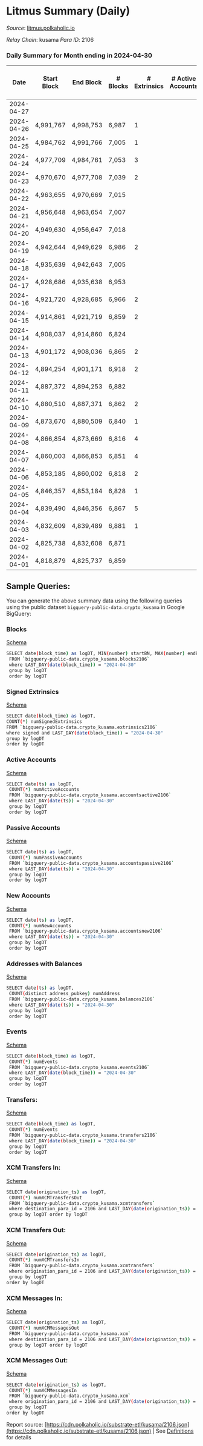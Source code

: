 # Litmus Summary (Daily)

_Source_: [litmus.polkaholic.io](https://litmus.polkaholic.io)

*Relay Chain*: kusama
*Para ID*: 2106



### Daily Summary for Month ending in 2024-04-30


| Date    | Start Block | End Block | # Blocks | # Extrinsics | # Active Accounts | # Passive Accounts | # New Accounts | # Addresses | # Events  | # Transfers ($USD) | # XCM Transfers In ($USD) | # XCM Transfers Out ($USD) | # XCM In | # XCM Out | Issues |
|---------|-------------|-----------|----------|--------------|-------------------|--------------------|----------------|-------------|-----------|--------------------|---------------------------|----------------------------|----------|-----------|--------|
| 2024-04-27 |  |  |  |  |  |  |  |  |  |   |   |   |  |  |  |
| 2024-04-26 | 4,991,767 | 4,998,753 | 6,987 | 1 |  |  |  |  | 13,986 | 1 ($1.61) |   |   |  |  |  |
| 2024-04-25 | 4,984,762 | 4,991,766 | 7,005 | 1 |  |  |  |  | 14,024 |   |   |   |  |  |  |
| 2024-04-24 | 4,977,709 | 4,984,761 | 7,053 | 3 |  |  |  | 13,879 | 14,135 | 2 ($3.42) |   |   |  |  |  |
| 2024-04-23 | 4,970,670 | 4,977,708 | 7,039 | 2 |  |  |  |  | 14,099 | 1 ($1.69) |   |   |  |  |  |
| 2024-04-22 | 4,963,655 | 4,970,669 | 7,015 |  |  |  |  | 13,882 | 14,034 |   |   |   |  |  |  |
| 2024-04-21 | 4,956,648 | 4,963,654 | 7,007 |  |  |  |  | 13,882 | 14,018 |   |   |   |  |  |  |
| 2024-04-20 | 4,949,630 | 4,956,647 | 7,018 |  |  |  |  | 13,882 | 14,040 |   |   |   |  |  |  |
| 2024-04-19 | 4,942,644 | 4,949,629 | 6,986 | 2 |  |  |  | 13,882 | 13,991 |   |   |   |  |  |  |
| 2024-04-18 | 4,935,639 | 4,942,643 | 7,005 |  |  |  |  | 13,882 | 14,016 |   |   |   |  |  |  |
| 2024-04-17 | 4,928,686 | 4,935,638 | 6,953 |  |  |  |  | 13,882 | 13,910 |   |   |   |  |  |  |
| 2024-04-16 | 4,921,720 | 4,928,685 | 6,966 | 2 |  |  |  | 13,882 | 13,949 |   |   |   |  |  |  |
| 2024-04-15 | 4,914,861 | 4,921,719 | 6,859 | 2 |  |  |  | 13,882 | 13,738 |   |   |   |  |  |  |
| 2024-04-14 | 4,908,037 | 4,914,860 | 6,824 |  |  |  |  | 13,882 | 13,652 |   |   |   |  |  |  |
| 2024-04-13 | 4,901,172 | 4,908,036 | 6,865 | 2 |  |  |  | 13,882 | 13,749 | 1 ($1.72) |   |   |  |  |  |
| 2024-04-12 | 4,894,254 | 4,901,171 | 6,918 | 2 |  |  |  | 13,883 | 13,857 | 2 ($3.41) |   |   |  |  |  |
| 2024-04-11 | 4,887,372 | 4,894,253 | 6,882 |  |  |  |  | 13,884 | 13,771 |   |   |   |  |  |  |
| 2024-04-10 | 4,880,510 | 4,887,371 | 6,862 | 2 |  |  |  | 13,884 | 13,741 |   |   |   |  |  |  |
| 2024-04-09 | 4,873,670 | 4,880,509 | 6,840 | 1 |  |  |  | 13,884 | 13,691 |   |   |   |  |  |  |
| 2024-04-08 | 4,866,854 | 4,873,669 | 6,816 | 4 |  |  |  | 13,884 | 13,660 |   |   |   |  |  |  |
| 2024-04-07 | 4,860,003 | 4,866,853 | 6,851 | 4 |  |  |  | 13,884 | 13,737 |   |   |   |  |  |  |
| 2024-04-06 | 4,853,185 | 4,860,002 | 6,818 | 2 |  |  |  | 13,883 | 13,656 |   |   |   |  |  |  |
| 2024-04-05 | 4,846,357 | 4,853,184 | 6,828 | 1 |  |  |  | 13,883 | 13,666 |   |   |   |  |  |  |
| 2024-04-04 | 4,839,490 | 4,846,356 | 6,867 | 5 |  |  |  | 13,883 | 13,777 | 4 ($17.49) |   |   |  |  |  |
| 2024-04-03 | 4,832,609 | 4,839,489 | 6,881 | 1 |  |  |  | 13,886 | 13,775 |   |   |   |  |  |  |
| 2024-04-02 | 4,825,738 | 4,832,608 | 6,871 |  |  |  |  | 13,886 | 13,746 |   |   |   |  |  |  |
| 2024-04-01 | 4,818,879 | 4,825,737 | 6,859 |  |  |  |  | 13,886 | 13,721 |   |   |   |  |  |  |

## Sample Queries:
You can generate the above summary data using the following queries using the public dataset `bigquery-public-data.crypto_kusama` in Google BigQuery:


### Blocks 

[Schema](https://github.com/colorfulnotion/substrate-etl/blob/main/schema/blocks.json)

```bash
SELECT date(block_time) as logDT, MIN(number) startBN, MAX(number) endBN, COUNT(*) numBlocks 
 FROM `bigquery-public-data.crypto_kusama.blocks2106`  
 where LAST_DAY(date(block_time)) = "2024-04-30" 
 group by logDT 
 order by logDT
```

### Signed Extrinsics 

[Schema](https://github.com/colorfulnotion/substrate-etl/blob/main/schema/extrinsics.json)

```bash
SELECT date(block_time) as logDT, 
COUNT(*) numSignedExtrinsics 
FROM `bigquery-public-data.crypto_kusama.extrinsics2106`  
where signed and LAST_DAY(date(block_time)) = "2024-04-30" 
group by logDT 
order by logDT
```

### Active Accounts 

[Schema](https://github.com/colorfulnotion/substrate-etl/blob/main/schema/accountsactive.json)

```bash
SELECT date(ts) as logDT, 
 COUNT(*) numActiveAccounts 
 FROM `bigquery-public-data.crypto_kusama.accountsactive2106` 
 where LAST_DAY(date(ts)) = "2024-04-30" 
 group by logDT 
 order by logDT
```

### Passive Accounts 

[Schema](https://github.com/colorfulnotion/substrate-etl/blob/main/schema/accountspassive.json)

```bash
SELECT date(ts) as logDT, 
 COUNT(*) numPassiveAccounts 
 FROM `bigquery-public-data.crypto_kusama.accountspassive2106` 
 where LAST_DAY(date(ts)) = "2024-04-30" 
 group by logDT 
 order by logDT
```

### New Accounts 

[Schema](https://github.com/colorfulnotion/substrate-etl/blob/main/schema/accountsnew.json)

```bash
SELECT date(ts) as logDT, 
 COUNT(*) numNewAccounts 
 FROM `bigquery-public-data.crypto_kusama.accountsnew2106` 
 where LAST_DAY(date(ts)) = "2024-04-30" 
 group by logDT
 order by logDT
```

### Addresses with Balances 

[Schema](https://github.com/colorfulnotion/substrate-etl/blob/main/schema/balances.json)

```bash
SELECT date(ts) as logDT,
 COUNT(distinct address_pubkey) numAddress 
 FROM `bigquery-public-data.crypto_kusama.balances2106` 
 where LAST_DAY(date(ts)) = "2024-04-30" 
 group by logDT 
 order by logDT
```

### Events 

[Schema](https://github.com/colorfulnotion/substrate-etl/blob/main/schema/events.json)

```bash
SELECT date(block_time) as logDT, 
 COUNT(*) numEvents 
 FROM `bigquery-public-data.crypto_kusama.events2106` 
 where LAST_DAY(date(block_time)) = "2024-04-30" 
 group by logDT 
 order by logDT
```

### Transfers:

[Schema](https://github.com/colorfulnotion/substrate-etl/blob/main/schema/transfers.json)

```bash
SELECT date(block_time) as logDT, 
 COUNT(*) numEvents 
 FROM `bigquery-public-data.crypto_kusama.transfers2106` 
 where LAST_DAY(date(block_time)) = "2024-04-30" 
 group by logDT 
 order by logDT
```

### XCM Transfers In: 

[Schema](https://github.com/colorfulnotion/substrate-etl/blob/main/schema/xcmtransfers.json)

```bash
SELECT date(origination_ts) as logDT, 
 COUNT(*) numXCMTransfersOut 
 FROM `bigquery-public-data.crypto_kusama.xcmtransfers` 
 where destination_para_id = 2106 and LAST_DAY(date(origination_ts)) = "2024-04-30" 
 group by logDT order by logDT
```

### XCM Transfers Out: 

[Schema](https://github.com/colorfulnotion/substrate-etl/blob/main/schema/xcmtransfers.json)

```bash
SELECT date(origination_ts) as logDT, 
 COUNT(*) numXCMTransfersIn 
 FROM `bigquery-public-data.crypto_kusama.xcmtransfers` 
 where origination_para_id = 2106 and LAST_DAY(date(origination_ts)) = "2024-04-30" 
 group by logDT 
order by logDT
```

### XCM Messages In: 

[Schema](https://github.com/colorfulnotion/substrate-etl/blob/main/schema/xcm.json)

```bash
SELECT date(origination_ts) as logDT, 
 COUNT(*) numXCMMessagesOut 
 FROM `bigquery-public-data.crypto_kusama.xcm` 
 where destination_para_id = 2106 and LAST_DAY(date(origination_ts)) = "2024-04-30" 
 group by logDT order by logDT
```

### XCM Messages Out: 

[Schema](https://github.com/colorfulnotion/substrate-etl/blob/main/schema/xcm.json)

```bash
SELECT date(origination_ts) as logDT, 
 COUNT(*) numXCMMessagesIn 
 FROM `bigquery-public-data.crypto_kusama.xcm` 
 where origination_para_id = 2106 and LAST_DAY(date(origination_ts)) = "2024-04-30" 
 group by logDT 
order by logDT
```


Report source: [https://cdn.polkaholic.io/substrate-etl/kusama/2106.json](https://cdn.polkaholic.io/substrate-etl/kusama/2106.json) | See [Definitions](/DEFINITIONS.md) for details
